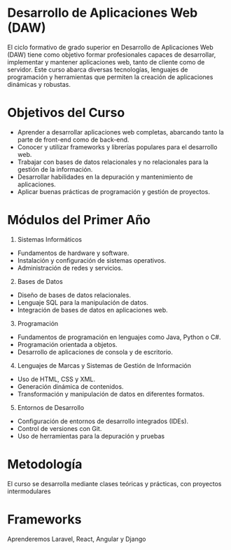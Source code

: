 # Desarrollo de Aplicaciones Web (DAW)

El ciclo formativo de grado superior en Desarrollo de Aplicaciones Web (DAW) tiene como
objetivo formar profesionales capaces de desarrollar, implementar y mantener aplicaciones
web, tanto de cliente como de servidor. Este curso abarca diversas tecnologías, lenguajes de
programación y herramientas que permiten la creación de aplicaciones dinámicas y robustas.

# Objetivos del Curso
  -  Aprender a desarrollar aplicaciones web completas, abarcando tanto la parte de
  front-end como de back-end.
  - Conocer y utilizar frameworks y librerías populares para el desarrollo web.
  - Trabajar con bases de datos relacionales y no relacionales para la gestión de la
  información.
  - Desarrollar habilidades en la depuración y mantenimiento de aplicaciones.
  - Aplicar buenas prácticas de programación y gestión de proyectos.

# Módulos del Primer Año

1. Sistemas Informáticos
  - Fundamentos de hardware y software.
  - Instalación y configuración de sistemas operativos.
  - Administración de redes y servicios.
2. Bases de Datos
  - Diseño de bases de datos relacionales.
  - Lenguaje SQL para la manipulación de datos.
  - Integración de bases de datos en aplicaciones web.
3. Programación
  - Fundamentos de programación en lenguajes como Java, Python o C#.
  - Programación orientada a objetos.
  - Desarrollo de aplicaciones de consola y de escritorio.
4. Lenguajes de Marcas y Sistemas de Gestión de Información
  - Uso de HTML, CSS y XML.
  - Generación dinámica de contenidos.
  - Transformación y manipulación de datos en diferentes formatos.
5. Entornos de Desarrollo
  - Configuración de entornos de desarrollo integrados (IDEs).
  - Control de versiones con Git.
  - Uso de herramientas para la depuración y pruebas

# Metodología

El curso se desarrolla mediante clases teóricas y prácticas, con proyectos
intermodulares

# Frameworks

Aprenderemos Laravel, React, Angular y Django

